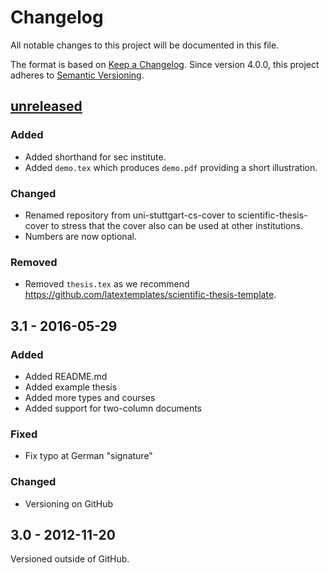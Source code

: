# Changelog
All notable changes to this project will be documented in this file.

The format is based on [Keep a Changelog](http://keepachangelog.com/).
Since version 4.0.0, this project adheres to [Semantic Versioning](http://semver.org/).

## [unreleased]

### Added

- Added shorthand for sec institute.
- Added `demo.tex` which produces `demo.pdf` providing a short illustration.

### Changed

- Renamed repository from uni-stuttgart-cs-cover to scientific-thesis-cover to stress that the cover also can be used at other institutions.
- Numbers are now optional.

### Removed

- Removed `thesis.tex` as we recommend <https://github.com/latextemplates/scientific-thesis-template>.


## 3.1 - 2016-05-29

### Added

- Added README.md
- Added example thesis
- Added more types and courses
- Added support for two-column documents

### Fixed

- Fix typo at German "signature"

### Changed

- Versioning on GitHub

## 3.0 - 2012-11-20

Versioned outside of GitHub.

[unreleased]: https://github.com/latextemplates/scientific-thesis-cover/compare/3.1...HEAD
[4.0.0]: https://github.com/latextemplates/scientific-thesis-cover/compare/3.1...4.0.0
